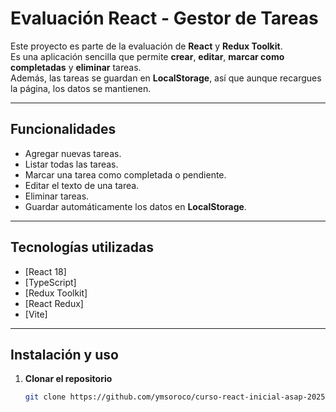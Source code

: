 # Evaluación React - Gestor de Tareas

Este proyecto es parte de la evaluación de **React** y **Redux Toolkit**.  
Es una aplicación sencilla que permite **crear**, **editar**, **marcar como completadas** y **eliminar** tareas.  
Además, las tareas se guardan en **LocalStorage**, así que aunque recargues la página, los datos se mantienen.

---

## Funcionalidades
- Agregar nuevas tareas.
- Listar todas las tareas.
- Marcar una tarea como completada o pendiente.
- Editar el texto de una tarea.
- Eliminar tareas.
- Guardar automáticamente los datos en **LocalStorage**.

---

## Tecnologías utilizadas
- [React 18] 
- [TypeScript]
- [Redux Toolkit]
- [React Redux]
- [Vite]

---

## Instalación y uso

1. **Clonar el repositorio**
   ```bash
   git clone https://github.com/ymsoroco/curso-react-inicial-asap-202507--soroco.git

